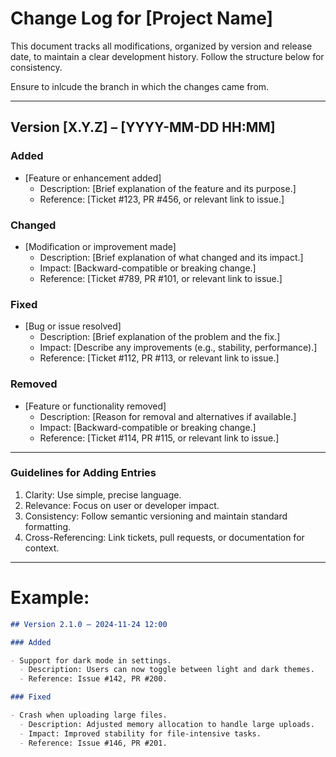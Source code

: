 # Change Log for [Project Name]

This document tracks all modifications, organized by version and release date, to maintain a clear development history. Follow the structure below for consistency.

Ensure to inlcude the branch in which the changes came from.

---

## Version [X.Y.Z] – [YYYY-MM-DD HH:MM]

### Added

- [Feature or enhancement added]
  - Description: [Brief explanation of the feature and its purpose.]
  - Reference: [Ticket #123, PR #456, or relevant link to issue.]

### Changed

- [Modification or improvement made]
  - Description: [Brief explanation of what changed and its impact.]
  - Impact: [Backward-compatible or breaking change.]
  - Reference: [Ticket #789, PR #101, or relevant link to issue.]

### Fixed

- [Bug or issue resolved]
  - Description: [Brief explanation of the problem and the fix.]
  - Impact: [Describe any improvements (e.g., stability, performance).]
  - Reference: [Ticket #112, PR #113, or relevant link to issue.]

### Removed

- [Feature or functionality removed]
  - Description: [Reason for removal and alternatives if available.]
  - Impact: [Backward-compatible or breaking change.]
  - Reference: [Ticket #114, PR #115, or relevant link to issue.]

---

### Guidelines for Adding Entries

1. Clarity: Use simple, precise language.
2. Relevance: Focus on user or developer impact.
3. Consistency: Follow semantic versioning and maintain standard formatting.
4. Cross-Referencing: Link tickets, pull requests, or documentation for context.

---

# Example:

```markdown
## Version 2.1.0 – 2024-11-24 12:00

### Added

- Support for dark mode in settings.
  - Description: Users can now toggle between light and dark themes.
  - Reference: Issue #142, PR #200.

### Fixed

- Crash when uploading large files.
  - Description: Adjusted memory allocation to handle large uploads.
  - Impact: Improved stability for file-intensive tasks.
  - Reference: Issue #146, PR #201.
```

